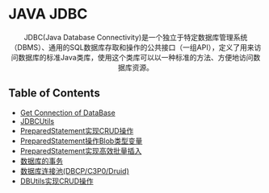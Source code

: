# JAVA JDBC
<p align="center">
  JDBC(Java Database Connectivity)是一个独立于特定数据库管理系统（DBMS）、通用的SQL数据库存取和操作的公共接口（一组API），定义了用来访问数据库的标准Java类库，使用这个类库可以以一种标准的方法、方便地访问数据库资源。
</p>

## Table of Contents

* [Get Connection of DataBase](#connection)
* [JDBCUtils](#JDBCUtils)
* [PreparedStatement实现CRUD操作](#PreparedStatementCRUD)
* [PreparedStatement操作Blob类型变量](#PreparedStatementBlob)
* [PreparedStatement实现高效批量插入](#PreparedStatementAddBatch)
* [数据库的事务](#数据库的事务)
* [数据库连接池(DBCP/C3P0/Druid)](#数据库连接池(DBCP/C3P0/Druid))
* [DBUtils实现CRUD操作](#DBUtils实现CRUD操作)
